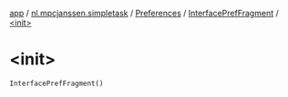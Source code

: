 [app](../../../index.md) / [nl.mpcjanssen.simpletask](../../index.md) / [Preferences](../index.md) / [InterfacePrefFragment](index.md) / [&lt;init&gt;](.)

# &lt;init&gt;

`InterfacePrefFragment()`